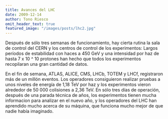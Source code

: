 ```yaml
---
title: Avances del LHC
date: 2009-12-14
author: Tono Riesco
omit_header_text: true
featured_image: "/images/posts/lhc2.jpg"
---
```


Después de sólo tres semanas de funcionamiento, hay cierta rutina la sala de control del CERN y los centros de control de los experimentos: Largos períodos de estabilidad con haces a 450 GeV y una intensidad por haz de hasta 7 x 10 ^ 10 protones han hecho que todos los experimentos recopilaran una gran cantidad de datos.

En el fin de semana, ATLAS, ALICE, CMS, LHCb, TOTEM y LHCf, registraron más de un millón eventos. Los operadores consiguieron realizar pruebas a unos niveles de energía de 1,18 TeV por haz y los experimentos vieron alrededor de 50 000 colisiones a 2,36 TeV. En sólo tres días de operación, después de una parada técnica de años, los experimentos tienen mucha informacion para analizar en el nuevo año, y los operadores del LHC han aprendido mucho acerca de su máquina, que funciona mucho mejor de que nadie había imaginado.
